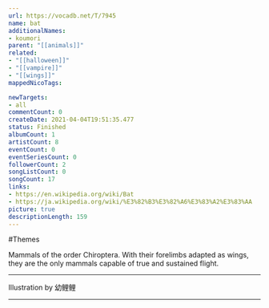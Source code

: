 ```yaml
---
url: https://vocadb.net/T/7945
name: bat
additionalNames: 
- koumori
parent: "[[animals]]"
related:
- "[[halloween]]"
- "[[vampire]]"
- "[[wings]]"
mappedNicoTags:

newTargets:
- all
commentCount: 0
createDate: 2021-04-04T19:51:35.477
status: Finished
albumCount: 1
artistCount: 8
eventCount: 0
eventSeriesCount: 0
followerCount: 2
songListCount: 0
songCount: 17
links: 
- https://en.wikipedia.org/wiki/Bat
- https://ja.wikipedia.org/wiki/%E3%82%B3%E3%82%A6%E3%83%A2%E3%83%AA
picture: true
descriptionLength: 159
---
```


#Themes

Mammals of the order Chiroptera. With their forelimbs adapted as wings, they are the only mammals capable of true and sustained flight.
___
Illustration by 幼鲤鲤

---


